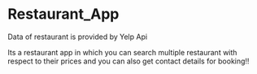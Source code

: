 # Restaurant_App

Data of restaurant is provided by Yelp Api

Its a restaurant app in which you can search multiple restaurant with respect to their prices and you can also get contact details for booking!! 

